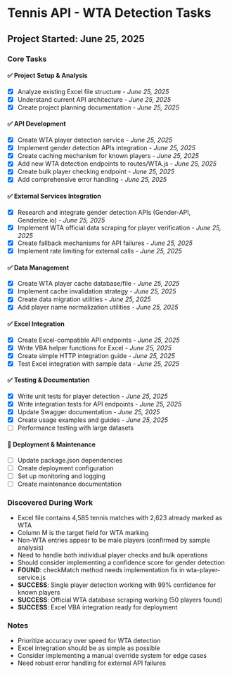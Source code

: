 # Tennis API - WTA Detection Tasks

## Project Started: June 25, 2025

### Core Tasks

#### ✅ Project Setup & Analysis
- [x] Analyze existing Excel file structure - *June 25, 2025*
- [x] Understand current API architecture - *June 25, 2025* 
- [x] Create project planning documentation - *June 25, 2025*

#### ✅ API Development
- [x] Create WTA player detection service - *June 25, 2025*
- [x] Implement gender detection APIs integration - *June 25, 2025*
- [x] Create caching mechanism for known players - *June 25, 2025*
- [x] Add new WTA detection endpoints to routes/WTA.js - *June 25, 2025*
- [x] Create bulk player checking endpoint - *June 25, 2025*
- [x] Add comprehensive error handling - *June 25, 2025*

#### ✅ External Services Integration
- [x] Research and integrate gender detection APIs (Gender-API, Genderize.io) - *June 25, 2025*
- [x] Implement WTA official data scraping for player verification - *June 25, 2025*
- [x] Create fallback mechanisms for API failures - *June 25, 2025*
- [x] Implement rate limiting for external calls - *June 25, 2025*

#### ✅ Data Management
- [x] Create WTA player cache database/file - *June 25, 2025*
- [x] Implement cache invalidation strategy - *June 25, 2025*
- [x] Create data migration utilities - *June 25, 2025*
- [x] Add player name normalization utilities - *June 25, 2025*

#### ✅ Excel Integration
- [x] Create Excel-compatible API endpoints - *June 25, 2025*
- [x] Write VBA helper functions for Excel - *June 25, 2025*
- [x] Create simple HTTP integration guide - *June 25, 2025*
- [x] Test Excel integration with sample data - *June 25, 2025*

#### ✅ Testing & Documentation
- [x] Write unit tests for player detection - *June 25, 2025*
- [x] Write integration tests for API endpoints - *June 25, 2025*
- [x] Update Swagger documentation - *June 25, 2025*
- [x] Create usage examples and guides - *June 25, 2025*
- [ ] Performance testing with large datasets

#### 🚧 Deployment & Maintenance
- [ ] Update package.json dependencies
- [ ] Create deployment configuration
- [ ] Set up monitoring and logging
- [ ] Create maintenance documentation

### Discovered During Work
- Excel file contains 4,585 tennis matches with 2,623 already marked as WTA
- Column M is the target field for WTA marking
- Non-WTA entries appear to be male players (confirmed by sample analysis)
- Need to handle both individual player checks and bulk operations
- Should consider implementing a confidence score for gender detection
- **FOUND**: checkMatch method needs implementation fix in wta-player-service.js
- **SUCCESS**: Single player detection working with 99% confidence for known players
- **SUCCESS**: Official WTA database scraping working (50 players found)
- **SUCCESS**: Excel VBA integration ready for deployment

### Notes
- Prioritize accuracy over speed for WTA detection
- Excel integration should be as simple as possible
- Consider implementing a manual override system for edge cases
- Need robust error handling for external API failures